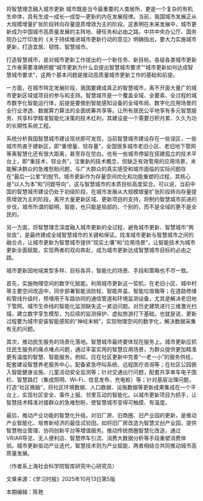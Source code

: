 将智慧理念融入城市更新
城市既是当今最重要的人类居所，更是一个复杂的有机生命体，具有生成—成长—成型—更新的内在发展规律。当前，我国城市发展正从大规模增量扩张阶段转向存量提质增效为主的阶段。这表明在未来发展中，城市更新成为中国城市高质量发展的主阵地、硬任务和必由之路。中共中央办公厅、国务院办公厅印发的《关于持续推进城市更新行动的意见》明确指出，要大力实施城市更新，打造宜居、韧性、智慧城市。

打造智慧城市，是对城市更新工作提出的一个新任务、新目标。各级各类城市更新工作者需要准确把握“城市更新为什么会提出智慧城市要求”“城市更新如何达成智慧城市要求”，这两个基本问题是推动高质量城市更新工作的基础和前提。

一方面，在城市特定发展阶段，我国要建成真正的智慧城市，离不开面大量广的城市更新区域或项目的参与和支持。智慧城市是一个覆盖全域、全要素、全过程的城市数字化智能运行体，前提是要做到智能感知设备的全域布局、数字化应用场景的全行业渗透、数据算力算法的全面统筹共享等。让所有居民公平地享有多元智慧服务、共享科学精准智能化决策的技术红利，其建设是一个需要日积月累、久久为功的长期性系统工程。

系统分析我国智慧城市建设现状即可发现，当前智慧城市建设存在一些误区，一些城市热衷于建新区，即“重增量、轻存量”，全国很多城市老旧小区、老旧地下管网等离智慧化还有很大距离，甚至存在空白。也有一些城市停留在搭建孤立的技术平台上，即“重技术、轻业务”，注重新的技术概念，但缺乏有效管用的应用场景，未能解决群众的急难愁盼问题，与广大群众的真实感受和城市面临的实际问题存在“最后一公里”的脱节。城市更新作为存量空间优化和功能重塑的过程，其核心是“以人为本”和“问题导向”，这与智慧城市的本质目标高度契合。可以说，当前中国的智慧城市建设仍处于初级阶段，在城市发展从大规模增量扩张阶段转向存量提质增效为主的阶段，离开大量更新区域、更新项目的支持，将制约智慧城市前进的步伐，城市所谓的聪明、智能，也只能是局部的、个别的，而不是全域的更不是全民的。

另一方面，将智慧理念深度融入城市更新的全过程，避免城市更新、智慧城市“两张皮”，是最终建成全域智慧城市的关键和保证。找准城市更新与智慧城市之间的融合点，让城市更新为智慧城市提供“现实土壤”和“应用场景”，让智能技术为城市更新全面赋能，实现两者的双向奔赴，成为城市更新达成智慧城市目标的必由之路。

城市更新因地域类型多样、目标各异，智能化的场景、手段和策略也不尽一致。

首先，实施物理空间的数字化赋能。利用城市更新这一契机，在老旧小区、城中村等主要空间改造中，同步部署智能消防栓、智能井盖、智能垃圾箱等；在道路修缮和管线升级时，预埋用于车路协同的通信管道和环境监测设备，尤其是解决老旧地下管网、城市生命线的智能化监测缺失这一紧迫问题。对历史建筑进行三维激光扫描，建立数字孪生模型，为后续的监测保护、虚拟旅游打下基础。也就是说，更新过程要为城市安装智能感知的“神经末梢”，实现物理空间的数字化，解决数据采集有无的问题。

其次，推动民生服务的场景化落地。智慧城市最终要体现在服务上。城市更新应抓住民生服务的痛点堵点问题，通过丰富实用的智慧应用场景，为群众提供更加精准更有温度的智慧、智能服务。例如，应在社区更新中完善“一老一小”的服务供给，配套建设智慧养老服务中心，配备紧急呼叫系统、远程医疗咨询等；在社区公园嵌入智能健身设施、儿童活动安全监测等；针对交通出行问题，配套共享单车电子围栏、智慧路灯（集成照明、Wi-Fi、信息发布、充电桩）等；针对基层治理问题，打造“社区微脑”，将社区环境数据、人口数据、设施数据等更新成果集成在一个平台上，实现社区安全、事件上报、邻里互动的智能化。以城市更新项目为抓手，让智慧技术精准对接群众的急难愁盼，使智慧城市变得可触摸、有温度。

最后，推动产业功能的智慧化升级。对旧厂房、旧商圈、旧产业园的更新，是推动产业智能化、培育新经济的最佳试验田。如将旧厂房改造为智慧文创产业园，提供智慧物业管理、协同创新平台等增值服务。推动传统商圈智慧化改造，通过VR/AR导览、无人便利店、智慧停车引流、消费大数据分析等手段重塑消费体验。城市更新驱动产业迭代，智慧技术则为产业赋能，两者相结合共同推动城市高质量发展。

（作者系上海社会科学院智库研究中心研究员）


文章来源：《学习时报》2025年10月13日第5版

本期编辑：陈艳

